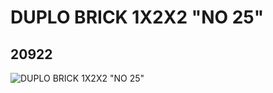 # DUPLO BRICK 1X2X2 "NO 25"
## 20922
![DUPLO BRICK 1X2X2 "NO 25"](https://lc-www-live-s.legocdn.com/media/bricks/5/2/6109948.jpg)